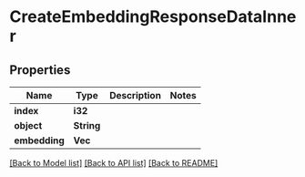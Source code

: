# CreateEmbeddingResponseDataInner

## Properties

Name | Type | Description | Notes
------------ | ------------- | ------------- | -------------
**index** | **i32** |  | 
**object** | **String** |  | 
**embedding** | **Vec<f64>** |  | 

[[Back to Model list]](../README.md#documentation-for-models) [[Back to API list]](../README.md#documentation-for-api-endpoints) [[Back to README]](../README.md)


